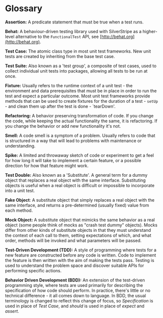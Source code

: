 # Glossary

**Assertion:** A predicate statement that must be true when a test runs.

**Behat:** A behaviour-driven testing library used with SilverStripe as a higher-level
alternative to the `FunctionalTest` API, see [http://behat.org](http://behat.org).

**Test Case:** The atomic class type in most unit test frameworks. New unit tests are created by inheriting from the
base test case.

**Test Suite:** Also known as a 'test group', a composite of test cases, used to collect individual unit tests into
packages, allowing all tests to be run at once.

**Fixture:** Usually refers to the runtime context of a unit test - the environment and data prerequisites that must be
in place in order to run the test and expect a particular outcome. Most unit test frameworks provide methods that can be
used to create fixtures for the duration of a test - `setUp` - and clean them up after the test is done - `tearDown'.

**Refactoring:** A behavior preserving transformation of code. If you change the code, while keeping the actual
functionality the same, it is refactoring. If you change the behavior or add new functionality it's not.

**Smell:** A code smell is a symptom of a problem. Usually refers to code that is structured in a way that will lead to
problems with maintenance or understanding.

**Spike:** A limited and throwaway sketch of code or experiment to get a feel for how long it will take to implement a
certain feature, or a possible direction for how that feature might work.

**Test Double:** Also known as a 'Substitute'. A general term for a dummy object that replaces a real object with the
same interface. Substituting objects is useful when a real object is difficult or impossible to incorporate into a unit
test.

**Fake Object**: A substitute object that simply replaces a real object with the same interface, and returns a
pre-determined (usually fixed) value from each method.

**Mock Object:** A substitute object that mimicks the same behavior as a real object (some people think of mocks as
"crash test dummy" objects). Mocks differ from other kinds of substitute objects in that they must understand the
context of each call to them, setting expectations of which, and what order, methods will be invoked and what parameters
will be passed.

**Test-Driven Development (TDD):** A style of programming where tests for a new feature are constructed before any code
is written. Code to implement the feature is then written with the aim of making the tests pass. Testing is used to
understand the problem space and discover suitable APIs for performing specific actions.

**Behavior Driven Development (BDD):** An extension of the test-driven programming style, where tests are used primarily
for describing the specification of how code should perform. In practice, there's little or no technical difference - it
all comes down to language. In BDD, the usual terminology is changed to reflect this change of focus, so *Specification*
is used in place of *Test Case*, and *should* is used in place of *expect* and *assert*.
